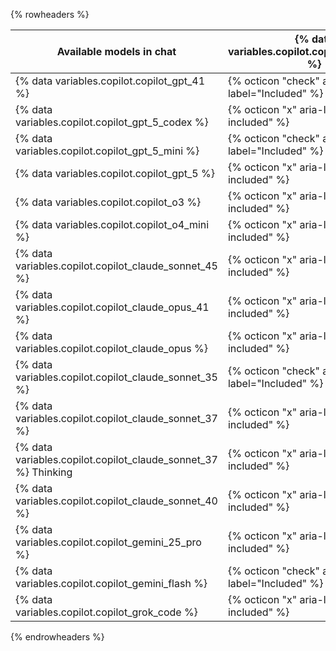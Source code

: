 {% rowheaders %}

| Available models in chat                                       | {% data variables.copilot.copilot_free_short %} | {% data variables.copilot.copilot_pro_short %}  | {% data variables.copilot.copilot_pro_plus_short %} | {% data variables.copilot.copilot_business_short %} | {% data variables.copilot.copilot_enterprise_short %} |
|----------------------------------------------------------------|-------------------------------------------------|-------------------------------------------------|-----------------------------------------------------|-----------------------------------------------------|-------------------------------------------------------|
| {% data variables.copilot.copilot_gpt_41 %}                    | {% octicon "check" aria-label="Included" %}     | {% octicon "check" aria-label="Included" %}     | {% octicon "check" aria-label="Included" %}         | {% octicon "check" aria-label="Included" %}         | {% octicon "check" aria-label="Included" %}           |
| {% data variables.copilot.copilot_gpt_5_codex %}               | {% octicon "x" aria-label="Not included" %}     | {% octicon "check" aria-label="Included" %}     | {% octicon "check" aria-label="Included" %}         | {% octicon "check" aria-label="Included" %}         | {% octicon "check" aria-label="Included" %}           |
| {% data variables.copilot.copilot_gpt_5_mini %}                | {% octicon "check" aria-label="Included" %}     | {% octicon "check" aria-label="Included" %}     | {% octicon "check" aria-label="Included" %}         | {% octicon "check" aria-label="Included" %}         | {% octicon "check" aria-label="Included" %}           |
| {% data variables.copilot.copilot_gpt_5 %}                     | {% octicon "x" aria-label="Not included" %}     | {% octicon "check" aria-label="Included" %}     | {% octicon "check" aria-label="Included" %}         | {% octicon "check" aria-label="Included" %}         | {% octicon "check" aria-label="Included" %}           |
| {% data variables.copilot.copilot_o3 %}                        | {% octicon "x" aria-label="Not included" %}     | {% octicon "x" aria-label="Not included" %}     | {% octicon "check" aria-label="Included" %}         | {% octicon "x" aria-label="Not included" %}         | {% octicon "check" aria-label="Included" %}           |
| {% data variables.copilot.copilot_o4_mini %}                   | {% octicon "x" aria-label="Not included" %}     | {% octicon "check" aria-label="Included" %}     | {% octicon "check" aria-label="Included" %}         | {% octicon "check" aria-label="Included" %}         | {% octicon "check" aria-label="Included" %}           |
| {% data variables.copilot.copilot_claude_sonnet_45 %}          | {% octicon "x" aria-label="Not included" %}     | {% octicon "check" aria-label="Included" %}     | {% octicon "check" aria-label="Included" %}         | {% octicon "check" aria-label="Included" %}         | {% octicon "check" aria-label="Included" %}           |
| {% data variables.copilot.copilot_claude_opus_41 %}            | {% octicon "x" aria-label="Not included" %}     | {% octicon "x" aria-label="Not included" %}     | {% octicon "check" aria-label="Included" %}         | {% octicon "x" aria-label="Not included" %}         | {% octicon "check" aria-label="Included" %}           |
| {% data variables.copilot.copilot_claude_opus %}               | {% octicon "x" aria-label="Not included" %}     | {% octicon "x" aria-label="Not included" %}     | {% octicon "check" aria-label="Included" %}         | {% octicon "x" aria-label="Not included" %}         | {% octicon "check" aria-label="Included" %}           |
| {% data variables.copilot.copilot_claude_sonnet_35 %}          | {% octicon "check" aria-label="Included" %}     | {% octicon "check" aria-label="Included" %}     | {% octicon "check" aria-label="Included" %}         | {% octicon "check" aria-label="Included" %}         | {% octicon "check" aria-label="Included" %}           |
| {% data variables.copilot.copilot_claude_sonnet_37 %}          | {% octicon "x" aria-label="Not included" %}     | {% octicon "check" aria-label="Included" %}     | {% octicon "check" aria-label="Included" %}         | {% octicon "check" aria-label="Included" %}         | {% octicon "check" aria-label="Included" %}           |
| {% data variables.copilot.copilot_claude_sonnet_37 %} Thinking | {% octicon "x" aria-label="Not included" %}     | {% octicon "check" aria-label="Included" %}     | {% octicon "check" aria-label="Included" %}         | {% octicon "check" aria-label="Included" %}         | {% octicon "check" aria-label="Included" %}           |
| {% data variables.copilot.copilot_claude_sonnet_40 %}          | {% octicon "x" aria-label="Not included" %}     | {% octicon "check" aria-label="Included" %}     | {% octicon "check" aria-label="Included" %}         | {% octicon "check" aria-label="Included" %}         | {% octicon "check" aria-label="Included" %}           |
| {% data variables.copilot.copilot_gemini_25_pro %}             | {% octicon "x" aria-label="Not included" %}     | {% octicon "check" aria-label="Included" %}     | {% octicon "check" aria-label="Included" %}         | {% octicon "check" aria-label="Included" %}         | {% octicon "check" aria-label="Included" %}           |
| {% data variables.copilot.copilot_gemini_flash %}              | {% octicon "check" aria-label="Included" %}     | {% octicon "check" aria-label="Included" %}     | {% octicon "check" aria-label="Included" %}         | {% octicon "check" aria-label="Included" %}         | {% octicon "check" aria-label="Included" %}           |
| {% data variables.copilot.copilot_grok_code %}                 | {% octicon "x" aria-label="Not included" %}     | {% octicon "check" aria-label="Included" %}     | {% octicon "check" aria-label="Included" %}         | {% octicon "check" aria-label="Included" %}         | {% octicon "check" aria-label="Included" %}           |

{% endrowheaders %}
